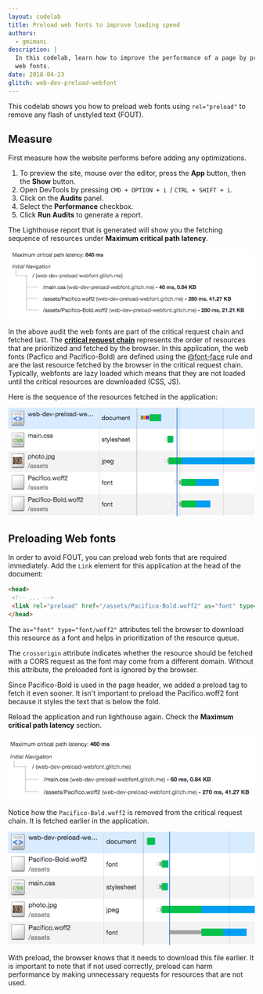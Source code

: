 ```yaml
---
layout: codelab
title: Preload web fonts to improve loading speed
authors:
  - gmimani
description: |
  In this codelab, learn how to improve the performance of a page by preloading
  web fonts.
date: 2018-04-23
glitch: web-dev-preload-webfont
---
```


This codelab shows you how to preload web fonts using `rel="preload"` to remove
any flash of unstyled text (FOUT).

## Measure

First measure how the website performs before adding any optimizations.
1. To preview the site, mouse over the editor, press the **App** button, then the
  **Show** button.
2. Open DevTools by pressing `CMD + OPTION + i `/ `CTRL + SHIFT + i`.
3. Click on the **Audits** panel.
4. Select the **Performance** checkbox.
5. Click **Run Audits** to generate a report.

The Lighthouse report that is generated will show you the fetching sequence of resources under **Maximum critical path latency**.

<img class="w-screenshot" src="./lighthouse-audit-before-preload.png" alt="Webfonts are present in the critical request chain.">

In the above audit the web fonts are part of the critical request chain and fetched last. The [**critical request chain**](https://developers.google.com/web/tools/lighthouse/audits/critical-request-chains) represents the order of resources that are prioritized and fetched by the browser. In this application, the web fonts (Pacfico and Pacifico-Bold) are defined using the [@font-face](https://developers.google.com/web/fundamentals/performance/optimizing-content-efficiency/webfont-optimization#defining_a_font_family_with_font-face) rule and are the last resource fetched by the browser in the critical request chain. Typically, webfonts are lazy loaded which means that they are not loaded until the critical resources are downloaded (CSS, JS).

Here is the sequence of the resources fetched in the application:

<img class="w-screenshot" src="./network-before-preload.png" alt="Webfonts are lazy loaded.">

## Preloading Web fonts
In order to avoid FOUT, you can preload web fonts that are required immediately. Add the `Link` element for this application at the head of the document:

```html
<head>
 <!-- ... -->
 <link rel="preload" href="/assets/Pacifico-Bold.woff2" as="font" type="font/woff2" crossorigin>
</head>
```

The `as="font" type="font/woff2"` attributes tell the browser to download this resource as a font and helps in prioritization of the re­source queue.

The `crossorigin` attribute indicates whether the resource should be fetched with a CORS request as the font may come from a different domain. Without this attribute, the preloaded font is ignored by the browser.

Since Pacifico-Bold is used in the page header, we added a preload tag to fetch it even sooner. It isn't important to preload the Pacifico.woff2 font because it styles the text that is below the fold. 

Reload the application and run lighthouse again. Check the **Maximum critical path latency** section.

<img class="w-screenshot" src="./lighthouse-audit-after-preload.png" alt="Pacifico-Bold webfont is preloaded and removed from the cricical request chain">

Notice how the `Pacifico-Bold.woff2` is removed from the critical request chain. It is fetched earlier in the application.

<img class="w-screenshot" src="./network-after-preload.png" alt="Pacifico-Bold webfont is preloaded">

 With preload, the browser knows that it needs to download this file earlier. It is important to note that if not used correctly, preload can harm performance by making unnecessary requests for resources that are not used.
